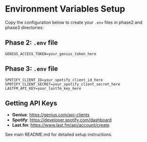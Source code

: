 # Environment Variables Setup

Copy the configuration below to create your `.env` files in phase2 and phase3 directories:

## Phase 2: `.env` file
```
GENIUS_ACCESS_TOKEN=your_genius_token_here
```

## Phase 3: `.env` file  
```
SPOTIFY_CLIENT_ID=your_spotify_client_id_here
SPOTIFY_CLIENT_SECRET=your_spotify_client_secret_here
LASTFM_API_KEY=your_lastfm_key_here
```

## Getting API Keys

- **Genius**: https://genius.com/api-clients
- **Spotify**: https://developer.spotify.com/dashboard
- **Last.fm**: https://www.last.fm/api/account/create

See main README.md for detailed setup instructions.
